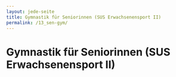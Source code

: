 ```yaml
---
layout: jede-seite
title: Gymnastik für Seniorinnen (SUS Erwachsenensport II)
permalink: /13_sen-gym/
---
```


# Gymnastik für Seniorinnen (SUS Erwachsenensport II)
